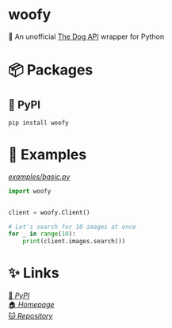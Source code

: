 # woofy

🐶 An unofficial [The Dog API](https://thedogapi.com) wrapper for Python

# 📦 Packages

## 🐍 PyPI

```sh
pip install woofy
```

# 🔎 Examples

[_examples/basic.py_](https://github.com/elaresai/woofy/blob/main/examples/basic.py)

```py
import woofy


client = woofy.Client()

# Let's search for 10 images at once
for _ in range(10):
    print(client.images.search())
```

# ✨ Links

[🐍 _PyPI_](https://pypi.org/project/woofy/)\
[🏠 _Homepage_](https://github.com/elaresai/woofy)\
[🐱 _Repository_](https://github.com/elaresai/woofy)
